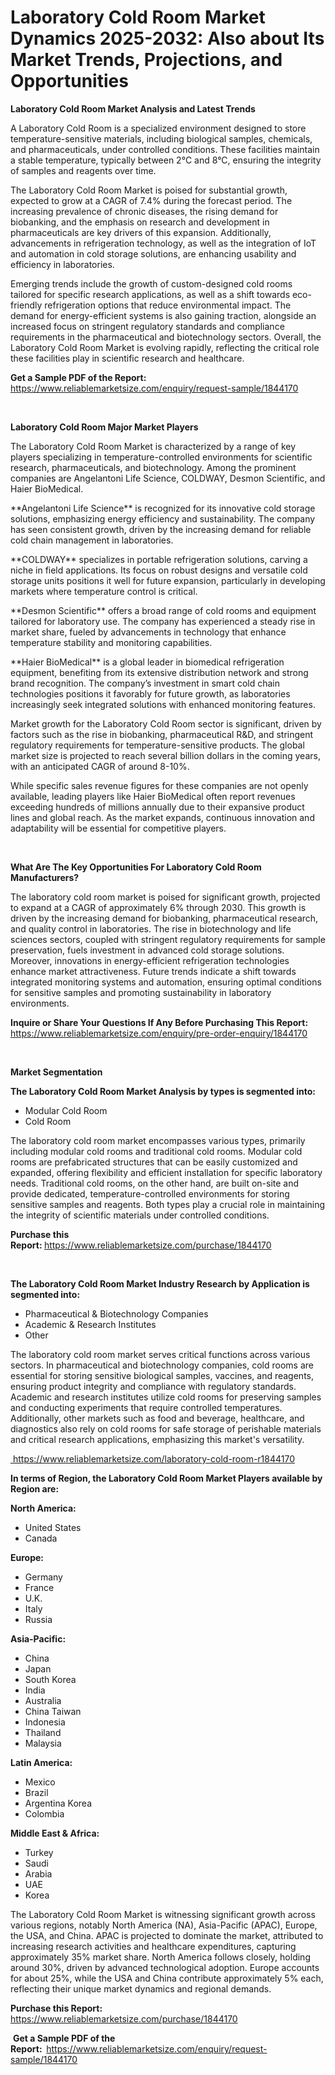 <p><h1>Laboratory Cold Room Market Dynamics 2025-2032: Also about Its Market Trends, Projections, and Opportunities</h1></p><p><strong>Laboratory Cold Room Market Analysis and Latest Trends</strong></p>
<p><p>A Laboratory Cold Room is a specialized environment designed to store temperature-sensitive materials, including biological samples, chemicals, and pharmaceuticals, under controlled conditions. These facilities maintain a stable temperature, typically between 2°C and 8°C, ensuring the integrity of samples and reagents over time. </p><p>The Laboratory Cold Room Market is poised for substantial growth, expected to grow at a CAGR of 7.4% during the forecast period. The increasing prevalence of chronic diseases, the rising demand for biobanking, and the emphasis on research and development in pharmaceuticals are key drivers of this expansion. Additionally, advancements in refrigeration technology, as well as the integration of IoT and automation in cold storage solutions, are enhancing usability and efficiency in laboratories.</p><p>Emerging trends include the growth of custom-designed cold rooms tailored for specific research applications, as well as a shift towards eco-friendly refrigeration options that reduce environmental impact. The demand for energy-efficient systems is also gaining traction, alongside an increased focus on stringent regulatory standards and compliance requirements in the pharmaceutical and biotechnology sectors. Overall, the Laboratory Cold Room Market is evolving rapidly, reflecting the critical role these facilities play in scientific research and healthcare.</p></p>
<p><strong>Get a Sample PDF of the Report:&nbsp;</strong> <a href="https://www.reliablemarketsize.com/enquiry/request-sample/1844170?utm_campaign=2955&utm_medium=2&utm_source=Github&utm_content=ia&utm_term=13042025&utm_id=laboratory-cold-room">https://www.reliablemarketsize.com/enquiry/request-sample/1844170</a></p>
<p>&nbsp;</p>
<p><strong>Laboratory Cold Room Major Market Players</strong></p>
<p><p>The Laboratory Cold Room Market is characterized by a range of key players specializing in temperature-controlled environments for scientific research, pharmaceuticals, and biotechnology. Among the prominent companies are Angelantoni Life Science, COLDWAY, Desmon Scientific, and Haier BioMedical.</p><p>**Angelantoni Life Science** is recognized for its innovative cold storage solutions, emphasizing energy efficiency and sustainability. The company has seen consistent growth, driven by the increasing demand for reliable cold chain management in laboratories.</p><p>**COLDWAY** specializes in portable refrigeration solutions, carving a niche in field applications. Its focus on robust designs and versatile cold storage units positions it well for future expansion, particularly in developing markets where temperature control is critical.</p><p>**Desmon Scientific** offers a broad range of cold rooms and equipment tailored for laboratory use. The company has experienced a steady rise in market share, fueled by advancements in technology that enhance temperature stability and monitoring capabilities.</p><p>**Haier BioMedical** is a global leader in biomedical refrigeration equipment, benefiting from its extensive distribution network and strong brand recognition. The company’s investment in smart cold chain technologies positions it favorably for future growth, as laboratories increasingly seek integrated solutions with enhanced monitoring features.</p><p>Market growth for the Laboratory Cold Room sector is significant, driven by factors such as the rise in biobanking, pharmaceutical R&D, and stringent regulatory requirements for temperature-sensitive products. The global market size is projected to reach several billion dollars in the coming years, with an anticipated CAGR of around 8-10%.</p><p>While specific sales revenue figures for these companies are not openly available, leading players like Haier BioMedical often report revenues exceeding hundreds of millions annually due to their expansive product lines and global reach. As the market expands, continuous innovation and adaptability will be essential for competitive players.</p></p>
<p>&nbsp;</p>
<p><strong>What Are The Key Opportunities For Laboratory Cold Room Manufacturers?</strong></p>
<p><p>The laboratory cold room market is poised for significant growth, projected to expand at a CAGR of approximately 6% through 2030. This growth is driven by the increasing demand for biobanking, pharmaceutical research, and quality control in laboratories. The rise in biotechnology and life sciences sectors, coupled with stringent regulatory requirements for sample preservation, fuels investment in advanced cold storage solutions. Moreover, innovations in energy-efficient refrigeration technologies enhance market attractiveness. Future trends indicate a shift towards integrated monitoring systems and automation, ensuring optimal conditions for sensitive samples and promoting sustainability in laboratory environments.</p></p>
<p><strong>Inquire or Share Your Questions If Any Before Purchasing This Report:</strong> <a href="https://www.reliablemarketsize.com/enquiry/pre-order-enquiry/1844170?utm_campaign=2955&utm_medium=2&utm_source=Github&utm_content=ia&utm_term=13042025&utm_id=laboratory-cold-room">https://www.reliablemarketsize.com/enquiry/pre-order-enquiry/1844170</a></p>
<p>&nbsp;</p>
<p><strong>Market Segmentation</strong></p>
<p><strong>The Laboratory Cold Room Market Analysis by types is segmented into:</strong></p>
<p><ul><li>Modular Cold Room</li><li>Cold Room</li></ul></p>
<p><p>The laboratory cold room market encompasses various types, primarily including modular cold rooms and traditional cold rooms. Modular cold rooms are prefabricated structures that can be easily customized and expanded, offering flexibility and efficient installation for specific laboratory needs. Traditional cold rooms, on the other hand, are built on-site and provide dedicated, temperature-controlled environments for storing sensitive samples and reagents. Both types play a crucial role in maintaining the integrity of scientific materials under controlled conditions.</p></p>
<p><strong>Purchase this Report:&nbsp;</strong><a href="https://www.reliablemarketsize.com/purchase/1844170?utm_campaign=2955&utm_medium=2&utm_source=Github&utm_content=ia&utm_term=13042025&utm_id=laboratory-cold-room">https://www.reliablemarketsize.com/purchase/1844170</a></p>
<p>&nbsp;</p>
<p><strong>The Laboratory Cold Room Market Industry Research by Application is segmented into:</strong></p>
<p><ul><li>Pharmaceutical & Biotechnology Companies</li><li>Academic & Research Institutes</li><li>Other</li></ul></p>
<p><p>The laboratory cold room market serves critical functions across various sectors. In pharmaceutical and biotechnology companies, cold rooms are essential for storing sensitive biological samples, vaccines, and reagents, ensuring product integrity and compliance with regulatory standards. Academic and research institutes utilize cold rooms for preserving samples and conducting experiments that require controlled temperatures. Additionally, other markets such as food and beverage, healthcare, and diagnostics also rely on cold rooms for safe storage of perishable materials and critical research applications, emphasizing this market's versatility.</p></p>
<p><a href="https://www.reliablemarketsize.com/laboratory-cold-room-r1844170?utm_campaign=2955&utm_medium=2&utm_source=Github&utm_content=ia&utm_term=13042025&utm_id=laboratory-cold-room">&nbsp;https://www.reliablemarketsize.com/laboratory-cold-room-r1844170</a></p>
<p><strong>In terms of Region, the Laboratory Cold Room Market Players available by Region are:</strong></p>
<p>
    <p> <strong> North America: </strong>
        <ul>
            <li>United States</li>
            <li>Canada</li>
        </ul>
        </p> 
    <p> <strong> Europe: </strong>
        <ul>
            <li>Germany</li>
            <li>France</li>
            <li>U.K.</li>
            <li>Italy</li>
            <li>Russia</li>
        </ul>
        </p> 
    <p> <strong> Asia-Pacific: </strong>
        <ul>
            <li>China</li>
            <li>Japan</li>
            <li>South Korea</li>
            <li>India</li>
            <li>Australia</li>
            <li>China Taiwan</li>
            <li>Indonesia</li>
            <li>Thailand</li>
            <li>Malaysia</li>
        </ul>
        </p> 
    <p> <strong> Latin America: </strong>
        <ul>
            <li>Mexico</li>
            <li>Brazil</li>
            <li>Argentina Korea</li>
            <li>Colombia</li>
        </ul>
        </p> 
    <p> <strong> Middle East & Africa: </strong>
        <ul>
            <li>Turkey</li>
            <li>Saudi</li>
            <li>Arabia</li>
            <li>UAE</li>
            <li>Korea</li>
        </ul>
    </p>
    </p>
<p><p>The Laboratory Cold Room Market is witnessing significant growth across various regions, notably North America (NA), Asia-Pacific (APAC), Europe, the USA, and China. APAC is projected to dominate the market, attributed to increasing research activities and healthcare expenditures, capturing approximately 35% market share. North America follows closely, holding around 30%, driven by advanced technological adoption. Europe accounts for about 25%, while the USA and China contribute approximately 5% each, reflecting their unique market dynamics and regional demands.</p></p>
<p><strong>Purchase this Report: </strong><a href="https://www.reliablemarketsize.com/purchase/1844170?utm_campaign=2955&utm_medium=2&utm_source=Github&utm_content=ia&utm_term=13042025&utm_id=laboratory-cold-room">https://www.reliablemarketsize.com/purchase/1844170</a></p>
<p>&nbsp;<strong>Get a Sample PDF of the Report:&nbsp;&nbsp;</strong><a href="https://www.reliablemarketsize.com/enquiry/request-sample/1844170?utm_campaign=2955&utm_medium=2&utm_source=Github&utm_content=ia&utm_term=13042025&utm_id=laboratory-cold-room">https://www.reliablemarketsize.com/enquiry/request-sample/1844170</a></p>
<p><strong></strong></p>
<p><p></p><p></p><p></p></p>